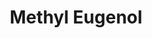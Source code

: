 ---
name: Methyl Eugenol
title: Methyl Eugenol
details:
  - detail:
      key: Usage/Application
      value: Fragrance, Flavour, Pharma
  - detail:
      key: Packaging Size
      value: 5,25,200 Kg
  - detail:
      key: Brand
      value: Natural Aroma
  - detail:
      key: Purity
      value: Min. 98%
  - detail:
      key: Specific Gravity
      value: 1.0300 to 1.0380 (at 20 deg C)
  - detail:
      key: Flash Point
      value: 230 deg F
  - detail:
      key: Solubility
      value: Insoluble in water.
  - detail:
      key: Optical Rotation
      value: 0 deg (at 20 deg C)
  - detail:
      key: Refractive Index
      value: 1.5310 to 1.5360 (at 20 deg C)
  - detail:
      key: Melting Point
      value: -4 deg C
  - detail:
      key: Boiling Point
      value: 254 deg C to 255 deg C
  - detail:
      key: Odour
      value: Spicy
  - detail:
      key: Formula
      value: C11H14O2
  - detail:
      key: FEMA No
      value: 2475
  - detail:
      key: EINECS No
      value: 202-223-0
  - detail:
      key: CAS No
      value: 93-15-2
  - detail:
      key: Packaging Type
      value: Can,Barrel
  - detail:
      key: Physical State
      value: Liquid
showOnHome: false
thumbnail: https://5.imimg.com/data5/SELLER/Default/2021/12/SR/XX/KZ/3823480/methyl-eugenol-500x500.jpg
productImages:
  - https://ucarecdn.com/8213c725-21d0-4ac0-ad5e-c1975c20032b/
category: aroma chemicals
---
